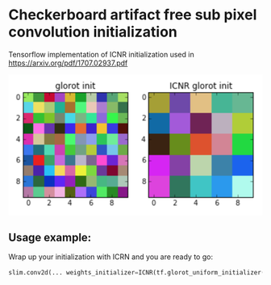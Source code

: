 # Checkerboard artifact free sub pixel convolution initialization
Tensorflow implementation of ICNR initialization used in https://arxiv.org/pdf/1707.02937.pdf

![screenshot](kernel_vis.png)

## Usage example:

Wrap up your initialization with ICRN and you are ready to go:
```python
slim.conv2d(... weights_initializer=ICNR(tf.glorot_uniform_initializer(), scale=2))
```

